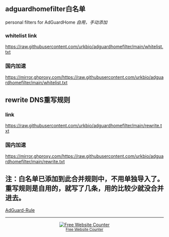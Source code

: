 ## adguardhomefilter白名单
personal filters for AdGuardHome
_自用，手动添加_

### whitelist link
https://raw.githubusercontent.com/urkbio/adguardhomefilter/main/whitelist.txt
### 国内加速
https://mirror.ghproxy.com/https://raw.githubusercontent.com/urkbio/adguardhomefilter/main/whitelist.txt


## rewrite DNS重写规则

### link
https://raw.githubusercontent.com/urkbio/adguardhomefilter/main/rewrite.txt
### 国内加速
https://mirror.ghproxy.com/https://raw.githubusercontent.com/urkbio/adguardhomefilter/main/rewrite.txt

## 注：白名单已添加到此合并规则中，不用单独导入了。重写规则是自用的，就写了几条，用的比较少就没合并进去。
<p><a href="https://github.com/urkbio/AdGuard-Rule">AdGuard-Rule</a></p>

---

<div align='center'><a href='https://www.websitecounterfree.com'><img src='https://www.websitecounterfree.com/c.php?d=9&id=53794&s=1' border='0' alt='Free Website Counter'></a><br / ><small><a href='https://www.websitecounterfree.com' title="Free Website Counter">Free Website Counter</a></small></div>
